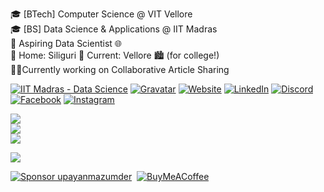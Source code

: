 
🎓 [BTech] Computer Science @ VIT Vellore<br>🎓 [BS] Data Science & Applications @ IIT Madras<br>🌱 Aspiring Data Scientist 🌐<br>📍 Home: Siliguri 🏡 Current: Vellore 🏙️ (for college!)<br>🧑‍💻Currently working on Collaborative Article Sharing

[![IIT Madras - Data Science](https://img.shields.io/badge/IIT--Madras-Data_Science-black?style=for-the-badge&logo=gradle&logoColor=d6a64f)](https://ds.study.iitm.ac.in/student/24F2002974)
[![Gravatar](https://img.shields.io/badge/Gravatar-black?style=for-the-badge&logo=Gravatar&logoColor=1E8CBE)](https://gravatar.com/upayanmazumder)
[![Website](https://img.shields.io/badge/Website-upayan.dev-black?style=for-the-badge&logo=Google-Chrome&logoColor=white)](https://upayan.dev)
[![LinkedIn](https://img.shields.io/badge/LinkedIn-black?style=for-the-badge&logo=linkedin&logoColor=0A66C2)](https://linkedin.com/in/upayanmazumder)
[![Discord](https://img.shields.io/badge/Discord-black?style=for-the-badge&logo=discord&logoColor=7289DA)](https://discord.gg/wQTZcXpcaY)
[![Facebook](https://img.shields.io/badge/Facebook-black?style=for-the-badge&logo=facebook&logoColor=1877F2)](https://facebook.com/upayan.mazumder)
[![Instagram](https://img.shields.io/badge/Instagram-black?style=for-the-badge&logo=instagram&logoColor=E4405F)](https://instagram.com/upayan.mazumder)

![](https://github-readme-stats.vercel.app/api?username=upayanmazumder&theme=highcontrast&hide_border=true&include_all_commits=true&count_private=true)<br/>
![](https://nirzak-streak-stats.vercel.app/?user=upayanmazumder&theme=highcontrast&hide_border=true)<br/>![](https://github-readme-stats.vercel.app/api/top-langs/?username=upayanmazumder&theme=highcontrast&hide_border=true&include_all_commits=true&count_private=true&layout=compact)

![](https://github-profile-trophy.vercel.app/?username=upayanmazumder&theme=radical&no-frame=true&no-bg=true&margin-w=4)

[![Sponsor upayanmazumder](https://img.shields.io/badge/Sponsor-upayanmazumder-000000?style=for-the-badge&logo=github)](https://github.com/sponsors/upayanmazumder)&nbsp;&nbsp;[![BuyMeACoffee](https://img.shields.io/badge/Buy%20Me%20a%20Coffee-ffdd00?style=for-the-badge&logo=buy-me-a-coffee&logoColor=black)](https://buymeacoffee.com/upayan)
